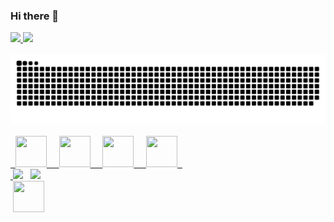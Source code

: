 ### Hi there 👋

<!--
**SergioJr-C/SergioJr-C** is a ✨ _special_ ✨ repository because its `README.md` (this file) appears on your GitHub profile.

Here are some ideas to get you started:

- 🔭 I’m currently working on ...
- 🌱 I’m currently learning ...
- 👯 I’m looking to collaborate on ...
- 🤔 I’m looking for help with ...
- 💬 Ask me about ...
- 📫 How to reach me: ...
- 😄 Pronouns: ...
- ⚡ Fun fact: ...
-->
<div>
<a href="https://github.com/SergioJr-C">
<img loading="lazy" height="180em" src="https://github-readme-stats.vercel.app/api/top-langs/?username=SergioJr-C&layout=compact&langs_count=7&theme=dracula"/>
<img loading="lazy" height="180em" src="https://github-readme-stats.vercel.app/api?username=SergioJr-C&show_icons=true&theme=dracula&include_all_commits=true&count_private=true"/>
</div>
  
<br>

<div>
<picture>
  <source
    media="(prefers-color-scheme: dark)"
    srcset="https://raw.githubusercontent.com/platane/snk/output/github-contribution-grid-snake-dark.svg"
  />
  <source
    media="(prefers-color-scheme: light)"
    srcset="https://raw.githubusercontent.com/platane/snk/output/github-contribution-grid-snake.svg"
  />
  <img alt="github contribution grid snake animation"
    src="https://raw.githubusercontent.com/platane/snk/output/github-contribution-grid-snake.svg"/>
</picture>
</div>
  
<br>
  
<div style="display: inline">
&nbsp;&nbsp;<img width='50' height='50' src="https://cdn.jsdelivr.net/gh/devicons/devicon@latest/icons/php/php-original.svg" />&nbsp;&nbsp;
&nbsp;&nbsp;<img width='50' height='50' src="https://cdn.jsdelivr.net/gh/devicons/devicon@latest/icons/bootstrap/bootstrap-original.svg" />&nbsp;&nbsp;
&nbsp;&nbsp;<img width='50' height='50' src="https://cdn.jsdelivr.net/gh/devicons/devicon@latest/icons/css3/css3-plain.svg" />&nbsp;&nbsp;
&nbsp;&nbsp;<img width='50' height='50' src="https://cdn.jsdelivr.net/gh/devicons/devicon@latest/icons/java/java-original.svg" />&nbsp;&nbsp;
</div>

<br>

<div>
&nbsp;<a ref="https://www.linkedin.com/in/sergio-jr-s-almeida/"><img src="https://img.shields.io/badge/linkedin-%230077B5.svg?style=for-the-badge&logo=linkedin&logoColor=white"></a>&nbsp;
&nbsp;<a ref="https://www.instagram.com/sergio_salmeida/"><img src="https://img.shields.io/badge/Instagram-%23E4405F.svg?style=for-the-badge&logo=Instagram&logoColor=white"></a>&nbsp;
</div>          
&nbsp;<a ref="https://discord.gg/gmrhfekxxU"><img img width='50' height='50' src="https://github.com/SergioJr-C/SergioJr-C/assets/57755646/89da5e2d-8be4-4532-b0fe-eeabf00b1c9f"></a>&nbsp;




